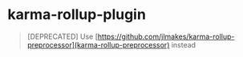 # karma-rollup-plugin

> [DEPRECATED] Use [https://github.com/jlmakes/karma-rollup-preprocessor](karma-rollup-preprocessor) instead
